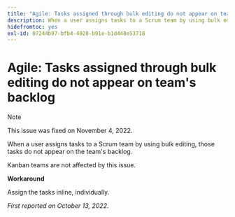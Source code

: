 ```yaml
---
title: "Agile: Tasks assigned through bulk editing do not appear on team's backlog"
description: When a user assigns tasks to a Scrum team by using bulk editing, those tasks do not appear on the team's backlog.
hidefromtoc: yes
exl-id: 07244b97-bfb4-4920-b91e-b1d448e53718
---
```

# Agile: Tasks assigned through bulk editing do not appear on team's backlog

>[!NOTE]
>
>This issue was fixed on November 4, 2022.

When a user assigns tasks to a Scrum team by using bulk editing, those tasks do not appear on the team's backlog.

Kanban teams are not affected by this issue.

**Workaround**

Assign the tasks inline, individually.

_First reported on October 13, 2022._
